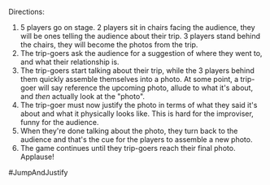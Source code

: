 Directions:
1. 5 players go on stage. 2 players sit in chairs facing the audience, they will be ones telling the audience about their trip. 3 players stand behind the chairs, they will become the photos from the trip.
2. The trip-goers ask the audience for a suggestion of where they went to, and what their relationship is.
4. The trip-goers start talking about their trip, while the 3 players behind them quickly assemble themselves into a photo. At some point, a trip-goer will say reference the upcoming photo, allude to what it's about, and *then* actually look at the "photo".
5. The trip-goer must now justify the photo in terms of what they said it's about and what it physically looks like. This is hard for the improviser, funny for the audience.
6. When they're done talking about the photo, they turn back to the audience and that's the cue for the players to assemble a new photo.
7. The game continues until they trip-goers reach their final photo. Applause!

#JumpAndJustify 